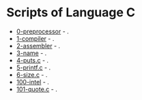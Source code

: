 # Scripts of Language C
- [0-preprocessor](https://github.com/samdaphbynet/holbertonschool-low_level_programming/blob/master/hello_world/0-preprocessor) - .<br/>
- [1-compiler](https://github.com/samdaphbynet/holbertonschool-low_level_programming/blob/master/hello_world/2-assembler) - .<br/>
- [2-assembler](https://github.com/samdaphbynet/holbertonschool-low_level_programming/blob/master/hello_world/2-assembler) - .<br/>
- [3-name](https://github.com/samdaphbynet/holbertonschool-low_level_programming/blob/master/hello_world/3-name) - .<br/>
- [4-puts.c](https://github.com/samdaphbynet/holbertonschool-low_level_programming/blob/master/hello_world/4-puts.c) - .<br/>
- [5-printf.c](https://github.com/samdaphbynet/holbertonschool-low_level_programming/blob/master/hello_world/5-printf.c) - .<br/>
- [6-size.c](https://github.com/samdaphbynet/holbertonschool-low_level_programming/blob/master/hello_world/6-size.c) - .<br/>
- [100-intel](https://github.com/samdaphbynet/holbertonschool-low_level_programming/blob/master/hello_world/100-intel) - .<br/>
- [101-quote.c](https://github.com/samdaphbynet/holbertonschool-low_level_programming/blob/master/hello_world/101-quote.c) - .<br/>
